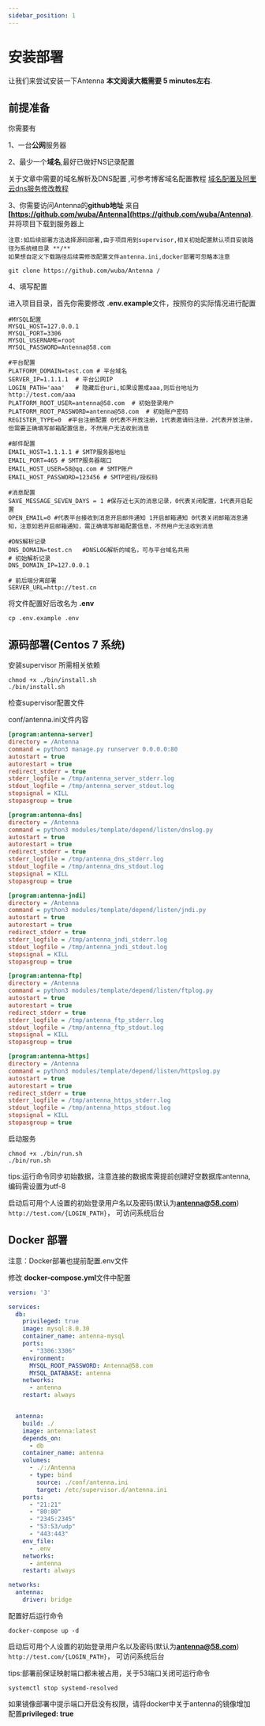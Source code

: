 ```yaml
---
sidebar_position: 1
---
```


# 安装部署

让我们来尝试安装一下Antenna **本文阅读大概需要 5 minutes左右**.

## 前提准备

你需要有

1、一台**公网**服务器

2、最少一个**域名**,最好已做好NS记录配置

关于文章中需要的域名解析及DNS配置 ,可参考博客域名配置教程 [域名配置及阿里云dns服务修改教程](#)

3、你需要访问Antenna的**github地址** 来自 **[https://github.com/wuba/Antenna](https://github.com/wuba/Antenna)**.
并将项目下载到服务器上

```shell
注意:如后续部署方法选择源码部署,由于项目用到supervisor,相关初始配置默认项目安装路径为系统根目录 **/**
如果想自定义下载路径后续需修改配置文件antenna.ini,docker部署可忽略本注意

git clone https://github.com/wuba/Antenna /
```

4、填写配置

进入项目目录，首先你需要修改 **.env.example**文件，按照你的实际情况进行配置

```angular2html
#MYSQL配置
MYSQL_HOST=127.0.0.1
MYSQL_PORT=3306
MYSQL_USERNAME=root
MYSQL_PASSWORD=Antenna@58.com

#平台配置
PLATFORM_DOMAIN=test.com # 平台域名
SERVER_IP=1.1.1.1  # 平台公网IP
LOGIN_PATH='aaa'   # 隐藏后台uri,如果设置成aaa,则后台地址为http://test.com/aaa
PLATFORM_ROOT_USER=antenna@58.com  # 初始登录用户
PLATFORM_ROOT_PASSWORD=antenna@58.com  # 初始账户密码
REGISTER_TYPE=0  #平台注册配置 0代表不开放注册，1代表邀请码注册，2代表开放注册，但需要正确填写邮箱配置信息，不然用户无法收到消息

#邮件配置
EMAIL_HOST=1.1.1.1 # SMTP服务器地址
EMAIL_PORT=465 # SMTP服务器端口
EMAIL_HOST_USER=58@qq.com # SMTP账户
EMAIL_HOST_PASSWORD=123456 # SMTP密码/授权码

#消息配置
SAVE_MESSAGE_SEVEN_DAYS = 1 #保存近七天的消息记录，0代表关闭配置，1代表开启配置
OPEN_EMAIL=0 #代表平台接收到消息开启邮件通知 1开启邮箱通知 0代表关闭邮箱消息通知，注意如若开启邮箱通知，需正确填写邮箱配置信息，不然用户无法收到消息

#DNS解析记录
DNS_DOMAIN=test.cn   #DNSLOG解析的域名，可与平台域名共用
# 初始解析记录
DNS_DOMAIN_IP=127.0.0.1

# 前后端分离部署
SERVER_URL=http://test.cn

```

将文件配置好后改名为 **.env**

```shell
cp .env.example .env
```

## 源码部署(Centos 7 系统)

安装supervisor 所需相关依赖

```shell
chmod +x ./bin/install.sh
./bin/install.sh
```
检查supervisor配置文件

conf/antenna.ini文件内容
```ini
[program:antenna-server]
directory = /Antenna
command = python3 manage.py runserver 0.0.0.0:80
autostart = true
autorestart = true
redirect_stderr = true
stderr_logfile = /tmp/antenna_server_stderr.log
stdout_logfile = /tmp/antenna_server_stdout.log
stopsignal = KILL
stopasgroup = true

[program:antenna-dns]
directory = /Antenna
command = python3 modules/template/depend/listen/dnslog.py
autostart = true
autorestart = true
redirect_stderr = true
stderr_logfile = /tmp/antenna_dns_stderr.log
stdout_logfile = /tmp/antenna_dns_stdout.log
stopsignal = KILL
stopasgroup = true

[program:antenna-jndi]
directory = /Antenna
command = python3 modules/template/depend/listen/jndi.py
autostart = true
autorestart = true
redirect_stderr = true
stderr_logfile = /tmp/antenna_jndi_stderr.log
stdout_logfile = /tmp/antenna_jndi_stdout.log
stopsignal = KILL
stopasgroup = true

[program:antenna-ftp]
directory = /Antenna
command = python3 modules/template/depend/listen/ftplog.py
autostart = true
autorestart = true
redirect_stderr = true
stderr_logfile = /tmp/antenna_ftp_stderr.log
stdout_logfile = /tmp/antenna_ftp_stdout.log
stopsignal = KILL
stopasgroup = true

[program:antenna-https]
directory = /Antenna
command = python3 modules/template/depend/listen/httpslog.py
autostart = true
autorestart = true
redirect_stderr = true
stderr_logfile = /tmp/antenna_https_stderr.log
stdout_logfile = /tmp/antenna_https_stdout.log
stopsignal = KILL
stopasgroup = true


```


启动服务
```shell
chmod +x ./bin/run.sh
./bin/run.sh
```

tips:运行命令同步初始数据，注意连接的数据库需提前创建好空数据库antenna,编码需设置为utf-8


启动后可用个人设置的初始登录用户名以及密码(默认为**antenna@58.com**) `http://test.com/{LOGIN_PATH}`，
可访问系统后台

## Docker 部署
注意：Docker部署也提前配置.env文件


修改 **docker-compose.yml**文件中配置

```yaml
version: '3'

services:
  db:
    privileged: true
    image: mysql:8.0.30
    container_name: antenna-mysql
    ports:
      - "3306:3306"
    environment:
      MYSQL_ROOT_PASSWORD: Antenna@58.com
      MYSQL_DATABASE: antenna
    networks:
      - antenna
    restart: always


  antenna:
    build: ./
    image: antenna:latest
    depends_on:
      - db
    container_name: antenna
    volumes:
      - ./:/Antenna
      - type: bind
        source: ./conf/antenna.ini
        target: /etc/supervisor.d/antenna.ini
    ports:
      - "21:21"
      - "80:80"
      - "2345:2345"
      - "53:53/udp"
      - "443:443"
    env_file:
      - .env
    networks:
      - antenna
    restart: always

networks:
  antenna:
    driver: bridge

```

配置好后运行命令

```shell
docker-compose up -d 
```

启动后可用个人设置的初始登录用户名以及密码(默认为**antenna@58.com**) `http://test.com/{LOGIN_PATH}`，
可访问系统后台

tips:部署前保证映射端口都未被占用，关于53端口关闭可运行命令

```shell
systemctl stop systemd-resolved
```

如果镜像部署中提示端口开启没有权限，请将docker中关于antenna的镜像增加配置**privileged: true**